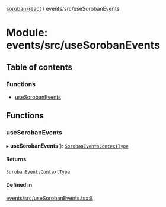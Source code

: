 [soroban-react](../README.md) / events/src/useSorobanEvents

# Module: events/src/useSorobanEvents

## Table of contents

### Functions

- [useSorobanEvents](events_src_useSorobanEvents.md#usesorobanevents)

## Functions

### useSorobanEvents

▸ **useSorobanEvents**(): [`SorobanEventsContextType`](../interfaces/events_src_SorobanEventsContext.SorobanEventsContextType.md)

#### Returns

[`SorobanEventsContextType`](../interfaces/events_src_SorobanEventsContext.SorobanEventsContextType.md)

#### Defined in

[events/src/useSorobanEvents.tsx:8](https://github.com/esteblock/soroban-react/blob/041a6c6/packages/events/src/useSorobanEvents.tsx#L8)
